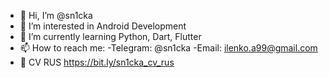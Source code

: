 - 👋 Hi, I’m @sn1cka
- 👀 I’m interested in Android Development
- 🌱 I’m currently learning Python, Dart, Flutter
- 📫 How to reach me:
      -Telegram: @sn1cka
      -Email: ilenko.a99@gmail.com
- 📑 CV RUS https://bit.ly/sn1cka_cv_rus

